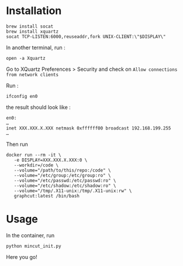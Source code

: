 # Installation
```
brew install socat
brew install xquartz
socat TCP-LISTEN:6000,reuseaddr,fork UNIX-CLIENT:\"$DISPLAY\"
```

In another terminal, run : 
```
open -a Xquartz
```

Go to XQuartz Preferences > Security and check on `Allow connections from network clients`

Run :
```
ifconfig en0
```

the result should look like : 

```
en0: 
…
inet XXX.XXX.X.XXX netmask 0xffffff00 broadcast 192.168.199.255
…
```

Then run 
```
docker run --rm -it \
   -e DISPLAY=XXX.XXX.X.XXX:0 \
   --workdir=/code \
   --volume="/path/to/this/repo:/code" \
   --volume="/etc/group:/etc/group:ro" \
   --volume="/etc/passwd:/etc/passwd:ro" \
   --volume="/etc/shadow:/etc/shadow:ro" \
   --volume="/tmp/.X11-unix:/tmp/.X11-unix:rw" \
   graphcut:latest /bin/bash
```

# Usage
In the container, run

```
python mincut_init.py
```

Here you go!

